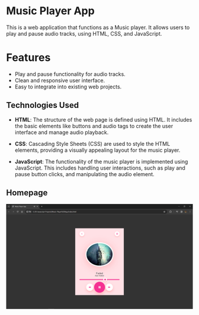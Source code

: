 # Music Player App
This is a web application that functions as a Music player. It allows users to play and pause audio tracks, using HTML, CSS, and JavaScript.

# Features
- Play and pause functionality for audio tracks.
- Clean and responsive user interface.
- Easy to integrate into existing web projects.

## Technologies Used

- **HTML**: The structure of the web page is defined using HTML. It includes the basic elements like buttons and audio tags to create the user interface and manage audio playback.

- **CSS**: Cascading Style Sheets (CSS) are used to style the HTML elements, providing a visually appealing layout for the music player.

- **JavaScript**: The functionality of the music player is implemented using JavaScript. This includes handling user interactions, such as play and pause button clicks, and manipulating the audio element.

## Homepage
![Alt text](images/Screenshot%20(1010).png)
